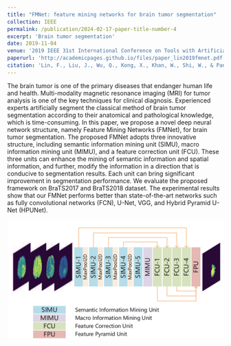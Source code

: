 ```yaml
---
title: "FMNet: feature mining networks for brain tumor segmentation"
collection: IEEE
permalink: /publication/2024-02-17-paper-title-number-4
excerpt: 'Brain tumor segmentation'
date: 2019-11-04
venue: '2019 IEEE 31st International Conference on Tools with Artificial Intelligence (ICTAI)'
paperurl: 'http://academicpages.github.io/files/paper_lin2019fmnet.pdf'
citation: 'Lin, F., Liu, J., Wu, Q., Kong, X., Khan, W., Shi, W., & Pang, E. (2019, November). FMNet: feature mining networks for brain tumor segmentation. In 2019 IEEE 31st International Conference on Tools with Artificial Intelligence (ICTAI) (pp. 555-560). IEEE.'
---
```


The brain tumor is one of the primary diseases that endanger human life and health. Multi-modality magnetic resonance imaging (MRI) for tumor analysis is one of the key techniques for clinical diagnosis. Experienced experts artificially segment the classical method of brain tumor segmentation according to their anatomical and pathological knowledge, which is time-consuming. In this paper, we propose a novel deep neural network structure, namely Feature Mining Networks (FMNet), for brain tumor segmentation. The proposed FMNet adopts three innovative structure, including semantic information mining unit (SIMU), macro information mining unit (MIMU), and a feature correction unit (FCU). These three units can enhance the mining of semantic information and spatial information, and further, modify the information in a direction that is conducive to segmentation results. Each unit can bring significant improvement in segmentation performance. We evaluate the proposed framework on BraTS2017 and BraTS2018 dataset. The experimental results show that our FMNet performs better than state-of-the-art networks such as fully convolutional networks (FCN), U-Net, VGG, and Hybrid Pyramid U-Net (HPUNet).

![Structure of FMNet](/images/image_lin2019fmnet_main.png)

